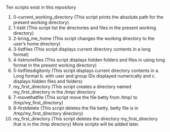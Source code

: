 Ten scripts exist in this repository
1. 0-current_working_directory (This script prints the absolute path for the present working directory)
2. 1-listit                    (This script list the directories and files in the present working directory)
3. 2-bring_me_home	       (This script changes the working directory to the user’s home directory)
4. 3-listfiles		       (This script displays current directory contents in a long format)
5. 4-listmorefiles	       (This script displays hidden folders and files in using long format in the present working directory)
6. 5-listfilesdigitonly        (This script displays current directory contents in a. Long format b. with user and group IDs displayed                                 numerically and c. displays hidden files and folders)
7. my_first_directory          (This script creates a directory named my_first_directory in the /tmp/ directory
8. 7-movethatfile              (This script move the file betty from /tmp/ to /tmp/my_first_directory)
9. 8-firstdelete               (This script deletes the file betty. betty file is in /tmp/my_first_directory directory)
10. my_first_directory         (This script deletes the directory my_first_directory that is in the /tmp directory)
More scripts will be added later.
